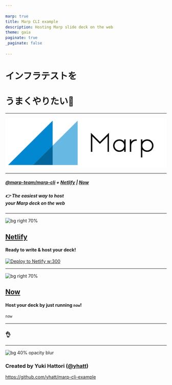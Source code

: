 ```yaml
---

marp: true
title: Marp CLI example
description: Hosting Marp slide deck on the web
theme: gaia
paginate: true
_paginate: false

---
```



# <!--fit--> インフラテストを
# <!--fit--> うまくやりたい:rotating_light:



---

![Marp bg 60%](https://raw.githubusercontent.com/marp-team/marp/master/marp.png)

---



##### <!--fit--> [@marp-team/marp-cli](https://github.com/marp-team/marp-cli) + [Netlify](https://www.netlify.com/) | [Now](https://zeit.co/now)

##### <!--fit--> 👉 The easiest way to host<br />your Marp deck on the web

---

![bg right 70%](https://www.netlify.com/img/press/logos/logomark.svg)

## **[Netlify](https://www.netlify.com/)**

#### Ready to write & host your deck!

[![Deploy to Netlify w:300](https://www.netlify.com/img/deploy/button.svg)](https://app.netlify.com/start/deploy?repository=https://github.com/yhatt/marp-cli-example)

---

![bg right 70%](https://assets.zeit.co/image/upload/front/assets/design/now-black.svg)

## **[Now](https://zeit.co/now)**

#### Host your deck by just running `now`!

```bash
now
```

---

### <!--fit--> :ok_hand:

---

![bg 40% opacity blur](https://avatars1.githubusercontent.com/u/3993388?v=4)

### Created by Yuki Hattori ([@yhatt](https://github.com/yhatt))

https://github.com/yhatt/marp-cli-example
